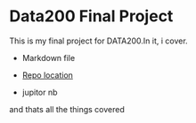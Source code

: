 # Data200 Final Project

This is my final project for DATA200.In it, i cover.

- Markdown file
- [Repo location](https://github.com/TrueCodee/Final-Project)

- jupitor nb

and thats all the things covered
